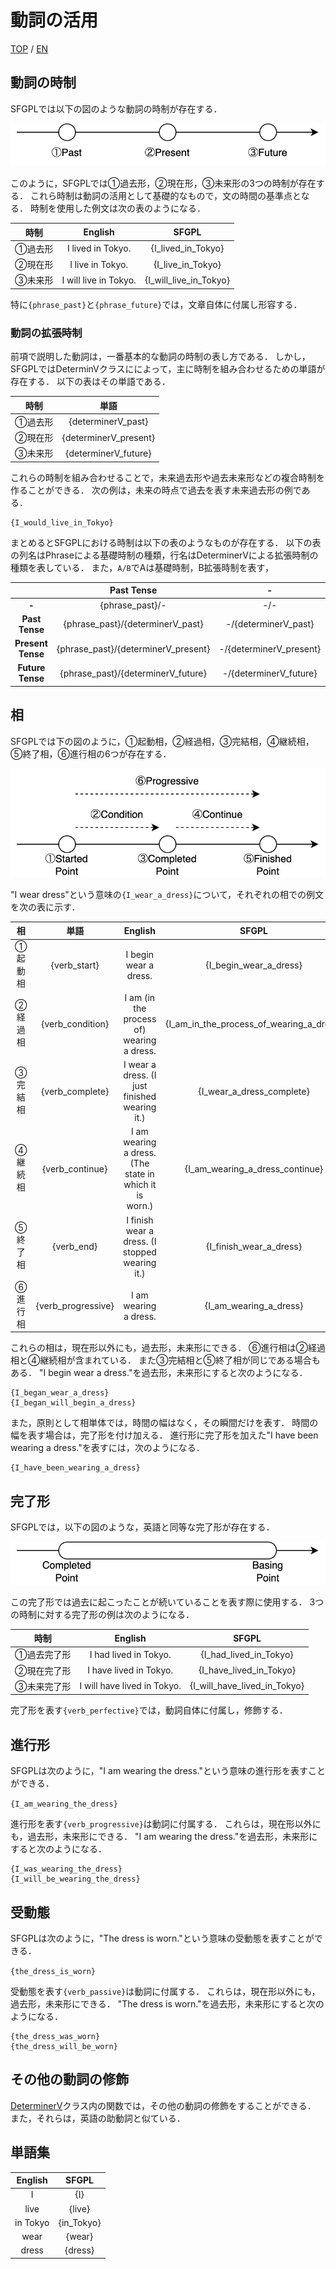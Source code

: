 # 動詞の活用

[TOP](../../readme.md)
/
[EN](../en/verbConjugation.md)

## 動詞の時制

SFGPLでは以下の図のような動詞の時制が存在する．

![BasingPoint](../img/BasingPoint.jpg)

このように，SFGPLでは①過去形，②現在形，③未来形の3つの時制が存在する．
これら時制は動詞の活用として基礎的なもので，文の時間の基準点となる．
時制を使用した例文は次の表のようになる．

|時制|English|SFGPL|
|:-:|:-:|:-:|
|①過去形|I lived in Tokyo.|{I_lived_in_Tokyo}|
|②現在形|I live in Tokyo.|{I_live_in_Tokyo}|
|③未来形|I will live in Tokyo.|{I_will_live_in_Tokyo}|

特に```{phrase_past}```と```{phrase_future}```では，文章自体に付属し形容する．

### 動詞の拡張時制

前項で説明した動詞は，一番基本的な動詞の時制の表し方である．
しかし，SFGPLではDeterminVクラスにによって，主に時制を組み合わせるための単語が存在する．
以下の表はその単語である．

|時制|単語|
|:-:|:-:|
|①過去形|{determinerV_past}|
|②現在形|{determinerV_present}|
|③未来形|{determinerV_future}|

これらの時制を組み合わせることで，未来過去形や過去未来形などの複合時制を作ることができる．
次の例は，未来の時点で過去を表す未来過去形の例である．  

```SFGPL
{I_would_live_in_Tokyo}
```

まとめるとSFGPLにおける時制は以下の表のようなものが存在する．
以下の表の列名はPhraseによる基礎時制の種類，行名はDeterminerVによる拡張時制の種類を表している．
また，```A/B```でAは基礎時制，B拡張時制を表す，

||Past Tense|-|Future Tense|
|:-:|:-:|:-:|:-:|
|**-**|{phrase_past}/-|-/-|{phrase_future}/-|
|**Past Tense**|{phrase_past}/{determinerV_past}|-/{determinerV_past}|{phrase_future}/{determinerV_past}|
|**Present Tense**|{phrase_past}/{determinerV_present}|-/{determinerV_present}|{phrase_future}/{determinerV_present}|
|**Future Tense**|{phrase_past}/{determinerV_future}|-/{determinerV_future}|{phrase_future}/{determinerV_future}|

## 相

SFGPLでは下の図のように，①起動相，②経過相，③完結相，④継続相，⑤終了相，⑥進行相の6つが存在する．

![ProgressiveForm](../img/ProgressiveForm.jpg)

"I wear dress"という意味の```{I_wear_a_dress}```について，それぞれの相での例文を次の表に示す．

|相|単語|English|SFGPL|
|:-:|:-:|:-:|:-:|
|①起動相|{verb_start}|I begin wear a dress.|{I_begin_wear_a_dress}|
|②経過相|{verb_condition}|I am (in the process of) wearing a dress.|{I_am_in_the_process_of_wearing_a_dress}|
|③完結相|{verb_complete}|I wear a dress. (I just finished wearing it.)|{I_wear_a_dress_complete}|
|④継続相|{verb_continue}|I am wearing a dress. (The state in which it is worn.)|{I_am_wearing_a_dress_continue}|
|⑤終了相|{verb_end}|I finish wear a dress. (I stopped wearing it.)|{I_finish_wear_a_dress}|
|⑥進行相|{verb_progressive}|I am wearing a dress.|{I_am_wearing_a_dress}|

これらの相は，現在形以外にも，過去形，未来形にできる．
⑥進行相は②経過相と④継続相が含まれている．
また③完結相と⑤終了相が同じである場合もある．
"I begin wear a dress."を過去形，未来形にすると次のようになる．

```SFGPL
{I_began_wear_a_dress}
{I_began_will_begin_a_dress}
```

また，原則として相単体では，時間の幅はなく，その瞬間だけを表す．
時間の幅を表す場合は，完了形を付け加える．
進行形に完了形を加えた"I have been wearing a dress."を表すには，次のようになる．

```SFGPL
{I_have_been_wearing_a_dress}
```

## 完了形

SFGPLでは，以下の図のような，英語と同等な完了形が存在する．

![PerfectForm](../img/PerfectForm.jpg)

この完了形では過去に起こったことが続いていることを表す際に使用する．
3つの時制に対する完了形の例は次のようになる．

|時制|English|SFGPL|
|:-:|:-:|:-:|
|①過去完了形|I had lived in Tokyo.|{I_had_lived_in_Tokyo}|
|②現在完了形|I have lived in Tokyo.|{I_have_lived_in_Tokyo}|
|③未来完了形|I will have lived in Tokyo.|{I_will_have_lived_in_Tokyo}|

完了形を表す```{verb_perfective}```では，動詞自体に付属し，修飾する．

## 進行形

SFGPLは次のように，"I am wearing the dress."という意味の進行形を表すことができる．

```{I_am_wearing_the_dress}```

進行形を表す```{verb_progressive}```は動詞に付属する．
これらは，現在形以外にも，過去形，未来形にできる．
"I am wearing the dress."を過去形，未来形にすると次のようになる．

```SFGPL
{I_was_wearing_the_dress}
{I_will_be_wearing_the_dress}
```

## 受動態

SFGPLは次のように，"The dress is worn."という意味の受動態を表すことができる．

```{the_dress_is_worn}```

受動態を表す```{verb_passive}```は動詞に付属する．
これらは，現在形以外にも，過去形，未来形にできる．
"The dress is worn."を過去形，未来形にすると次のようになる．

```SFGPL
{the_dress_was_worn}
{the_dress_will_be_worn}
```

## その他の動詞の修飾

[DeterminerV](DeterminerV.md)クラス内の関数では，その他の動詞の修飾をすることができる．
また，それらは，英語の助動詞と似ている．

## 単語集

|English|SFGPL|
|:-:|:-:|
|I|{I}|
|live|{live}|
|in Tokyo|{in_Tokyo}|
|wear|{wear}|
|dress|{dress}|
